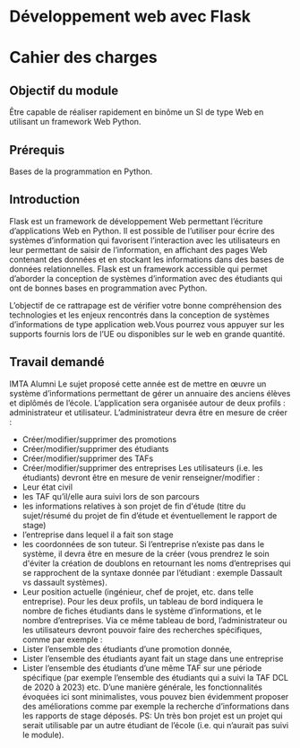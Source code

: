
# Développement web avec Flask 
# Cahier des charges 

## Objectif du module
Être capable de réaliser rapidement en binôme un SI de type Web en utilisant un framework Web Python. 

## Prérequis
Bases de la programmation en Python.

## Introduction
Flask est un framework de développement Web permettant l’écriture d’applications Web en Python. Il est possible de l’utiliser pour écrire des systèmes d’information qui favorisent l’interaction avec les utilisateurs en leur permettant de saisir de l’information, en affichant des pages Web contenant des données et en stockant les informations dans des bases de données relationnelles. Flask est un framework accessible qui permet d’aborder la conception de systèmes d’information avec des étudiants qui ont de bonnes bases en programmation avec Python.

L’objectif de ce rattrapage est de vérifier votre bonne compréhension des technologies et les enjeux rencontrés dans la conception de systèmes d’informations de type application web.Vous pourrez vous appuyer sur les supports fournis lors de l’UE ou disponibles sur le web en grande quantité. 

## Travail demandé
IMTA Alumni
Le sujet proposé cette année est de mettre en œuvre un système d’informations permettant de gérer un annuaire des anciens élèves et diplômés de l’école. 
L’application sera organisée autour de deux profils : administrateur et utilisateur. 
L’administrateur devra être en mesure de créer : 
- Créer/modifier/supprimer des promotions
- Créer/modifier/supprimer des étudiants
- Créer/modifier/supprimer des TAFs
- Créer/modifier/supprimer des entreprises
Les utilisateurs (i.e. les étudiants)  devront être en mesure de venir renseigner/modifier : 
- Leur état civil
- les TAF qu’il/elle aura suivi lors de son parcours 
- les informations relatives à son projet de fin d'étude (titre du sujet/résumé du projet de fin d’étude et éventuellement le rapport de stage)
- l’entreprise dans lequel il a fait son stage 
- les coordonnées de son tuteur. Si l’entreprise n’existe pas dans le système, il devra être en mesure de la créer (vous prendrez le soin d'éviter la création de doublons en retournant les noms d’entreprises qui se rapprochent de la syntaxe donnée par l’étudiant : exemple Dassault vs dassault systèmes).
- Leur position actuelle (ingénieur, chef de projet, etc. dans telle entreprise). 
Pour les deux profils, un tableau de bord indiquera le nombre de fiches étudiants dans le système d’informations, et le nombre d’entreprises. Via ce même tableau de bord, l’administrateur ou les utilisateurs devront pouvoir faire des recherches spécifiques, comme par exemple : 
- Lister l’ensemble des étudiants d’une promotion donnée,
- Lister l’ensemble des étudiants ayant fait un stage dans une entreprise
- Lister l’ensemble des étudiants d’une même TAF sur une période spécifique (par exemple l’ensemble des étudiants qui a suivi la TAF DCL de 2020 à 2023)
etc. 
D’une manière générale, les fonctionnalités évoquées ici sont minimalistes, vous pouvez bien évidemment proposer des améliorations comme par exemple la recherche d’informations dans les rapports de stage déposés. 
PS: Un très bon projet est un projet qui serait utilisable par un autre étudiant de l’école (i.e. qui n’aurait pas suivi le module).
